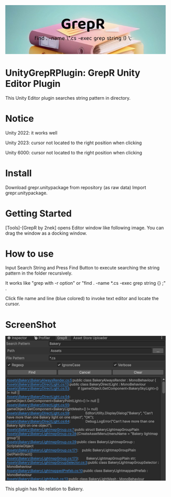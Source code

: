 ![Cover image](grepr-cover.jpg?raw=true "Cover")
# UnityGrepRPlugin: GrepR Unity Editor Plugin

This Unity Editor plugin searches string pattern in directory.

# Notice
Unity 2022: it works well

Unity 2023: cursor not located to the right position when clicking

Unity 6000: cursor not located to the right position when clicking

# Install
Download grepr.unitypackage from repository (as raw data)
Import grepr.unitypackage. 

# Getting Started
[Tools]-[GrepR by 2nek] opens Editor window like following image.
You can drag the window as a docking window.

# How to use
Input Search String and Press Find Button to execute searching the string pattern in the folder
recursively.

It works like "grep with -r option" or "find . -name \*.cs -exec grep string {} \;"  .

Click file name and line (blue colored) to invoke text editor and locate the cursor.



# ScreenShot
![SS image](/screenshot1.jpg?raw=true "SS")

This plugin has No relation to Bakery.

